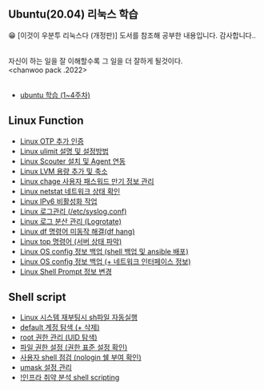 ## Ubuntu(20.04) 리눅스 학습

<aside>
😁 [이것이 우분투 리눅스다 (개정판)] 도서를 참조해 공부한 내용입니다. 감사합니다.. </br></br>
</aside>

자신이 하는 일을 잘 이해할수록 그 일을 더 잘하게 될것이다.
</br>
<chanwoo pack .2022> </br></br>

- [ubuntu 학습 (1~4주차)](https://github.com/chanW-pack/Linux_OS/tree/main/Linux_ubuntu)   

## Linux Function

- [Linux OTP 추가 인증](https://github.com/chanW-pack/Linux_OS/blob/main/Linux%20OTP%20%EC%B6%94%EA%B0%80%20%EC%9D%B8%EC%A6%9D.md)   
- [Linux ulimit 설명 및 설정방법](https://github.com/chanW-pack/Linux_OS/blob/main/Linux%20ulimit%20%EC%84%A4%EB%AA%85%20%EB%B0%8F%20%EC%84%A4%EC%A0%95%EB%B0%A9%EB%B2%95.md)
 - [Linux Scouter 설치 및 Agent 연동](https://github.com/chanW-pack/Linux_OS/blob/main/Linux%20Scouter%20%EC%84%A4%EC%B9%98%20%EB%B0%8F%20Agent%20%EC%97%B0%EB%8F%99.md)   
 - [Linux LVM 용량 추가 및 축소](https://github.com/chanW-pack/Linux_OS/blob/main/Linux%20LVM%20%EC%9A%A9%EB%9F%89%20%EC%B6%94%EA%B0%80%20%EB%B0%8F%20%EC%B6%95%EC%86%8C.md)   
- [Linux chage 사용자 패스워드 만기 정보 관리](https://github.com/chanW-pack/Linux_OS/blob/main/Linux%20chage%20%EC%82%AC%EC%9A%A9%EC%9E%90%20%ED%8C%A8%EC%8A%A4%EC%9B%8C%EB%93%9C%20%EB%A7%8C%EA%B8%B0%20%EC%A0%95%EB%B3%B4%20%EA%B4%80%EB%A6%AC.md)
- [Linux netstat 네트워크 상태 확인](https://github.com/chanW-pack/Linux_OS/blob/main/Linux%20netstat%20%EB%84%A4%ED%8A%B8%EC%9B%8C%ED%81%AC%20%EC%83%81%ED%83%9C%20%ED%99%95%EC%9D%B8.md)
- [Linux IPv6 비활성화 작업](https://github.com/chanW-pack/Linux_OS/blob/main/Linux%20IPv6%20%EB%B9%84%ED%99%9C%EC%84%B1%ED%99%94%20%EC%9E%91%EC%97%85.md)
- [Linux 로그관리 (/etc/syslog.conf)](https://github.com/chanW-pack/Linux_OS/blob/main/Linux%20%EB%A1%9C%EA%B7%B8%EA%B4%80%EB%A6%AC(etc%20syslog.conf).md)
- [Linux 로그 분산 관리 (Logrotate)](https://github.com/chanW-pack/Linux_OS/blob/main/Linux%20Logrotate%20(%EB%A1%9C%EA%B7%B8%20%EB%B6%84%EC%82%B0%20%EA%B4%80%EB%A6%AC).md)
- [Linux df 명령어 미동작 해결(df hang)](https://github.com/chanW-pack/Linux_OS/blob/main/Linux%20df%20%EB%AA%85%EB%A0%B9%EC%96%B4%20%EB%AF%B8%EB%8F%99%EC%9E%91%20%ED%95%B4%EA%B2%B0(df%20hang).md)
- [Linux top 명령어 (서버 상태 파악)](https://github.com/chanW-pack/Linux_OS/blob/main/Linux%20top%20%EB%AA%85%EB%A0%B9%EC%96%B4%20(%EC%84%9C%EB%B2%84%20%EC%83%81%ED%83%9C%20%ED%8C%8C%EC%95%85).md)
- [Linux OS config 정보 백업 (shell 백업 및 ansible 배포)](https://github.com/chanW-pack/Linux_OS/blob/main/Linux%20OS%20config%20%EC%A0%95%EB%B3%B4%20%EB%B0%B1%EC%97%85%20(shell%20%EB%B0%B1%EC%97%85%20%EB%B0%8F%20ansible%20%EB%B0%B0%ED%8F%AC).md)
- [Linux OS config 정보 백업 (+ 네트워크 인터페이스 정보)](https://github.com/chanW-pack/Linux_OS/blob/main/Linux%20network%20Interface%20%EC%A0%95%EB%B3%B4%20%EB%B0%B1%EC%97%85%20.md)
- [Linux Shell Prompt 정보 변경](https://github.com/chanW-pack/Linux_OS/blob/main/Linux%20Shell%20Prompt%20%EC%A0%95%EB%B3%B4%20%EB%B3%80%EA%B2%BD.md)

## Shell script
- [Linux 시스템 재부팅시 sh파일 자동실행](https://github.com/chanW-pack/Linux_OS/blob/main/Linux_Shell%20script/Linux%20%EC%8B%9C%EC%8A%A4%ED%85%9C%20%EC%9E%AC%EB%B6%80%ED%8C%85%EC%8B%9C%20%EC%9E%90%EB%8F%99%EC%8B%A4%ED%96%89%20sh.md)
- [default 계정 탐색 (+ 삭제)](https://github.com/chanW-pack/Linux_OS/blob/main/Linux_Shell%20script/1_1%20default%20%EA%B3%84%EC%A0%95%20%ED%83%90%EC%83%89%20%EB%B0%8F%20%EC%82%AD%EC%A0%9C.md)
- [root 권한 관리 (UID 탐색)](https://github.com/chanW-pack/Linux_OS/blob/main/Linux_Shell%20script/1_2%20root%20%EA%B6%8C%ED%95%9C%20%EA%B4%80%EB%A6%AC%20(UID%20%ED%83%90%EC%83%89).md)
- [파일 권한 설정 (권한 표준 설정 확인)](https://github.com/chanW-pack/Linux_OS/blob/main/Linux_Shell%20script/1_3%20%ED%8C%8C%EC%9D%BC%20%EA%B6%8C%ED%95%9C%20%EC%84%A4%EC%A0%95%20(%EA%B6%8C%ED%95%9C%20%ED%91%9C%EC%A4%80%20%EC%84%A4%EC%A0%95%20%ED%99%95%EC%9D%B8).md)
- [사용자 shell 점검 (nologin 쉘 부여 확인)](https://github.com/chanW-pack/Linux_OS/blob/main/Linux_Shell%20script/1_4%20%EC%82%AC%EC%9A%A9%EC%9E%90%20shell%20%EC%A0%90%EA%B2%80%20(nologin%20%EC%89%98%20%EB%B6%80%EC%97%AC%20%ED%99%95%EC%9D%B8).md)
- [umask 설정 관리](https://github.com/chanW-pack/Linux_OS/blob/main/Linux_Shell%20script/2_1%20umask%20%EC%84%A4%EC%A0%95%20%EA%B4%80%EB%A6%AC.md)
- [!인프라 취약 분석 shell scripting](https://github.com/chanW-pack/Linux_OS/tree/main/Linux_Shell%20script/%EC%B7%A8%EC%95%BD%EC%A0%90%20%EB%B6%84%EC%84%9D)


